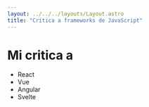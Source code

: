 ```yaml
---
layout: ../../../layouts/Layout.astro
title: "Critica a frameworks de JavaScript"
---
```


# Mi critica a

- React
- Vue
- Angular
- Svelte

